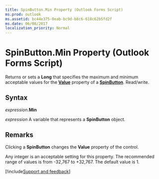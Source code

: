 ```yaml
---
title: SpinButton.Min Property (Outlook Forms Script)
ms.prod: outlook
ms.assetid: bc44e375-0eab-bc9d-b8c6-618c62b5fd2f
ms.date: 06/08/2017
localization_priority: Normal
---
```



# SpinButton.Min Property (Outlook Forms Script)

Returns or sets a  **Long** that specifies the maximum and minimum acceptable values for the **[Value](Outlook.spinbutton.value.md)** property of a **[SpinButton](Outlook.spinbutton.md)**. Read/write.


## Syntax

_expression_.**Min**

_expression_ A variable that represents a  **SpinButton** object.


## Remarks

Clicking a  **SpinButton** changes the **Value** property of the control.

Any integer is an acceptable setting for this property. The recommended range of values is from -32,767 to +32,767. The default value is 1.

[!include[Support and feedback](~/includes/feedback-boilerplate.md)]